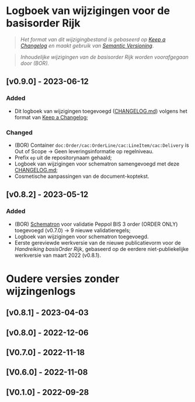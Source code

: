 # Logboek van wijzigingen voor de basisorder Rijk

> _Het format van dit wijzigingbestand is gebaseerd op [Keep a Changelog](https://keepachangelog.com/nl/1.1.0/) en maakt gebruik van [Semantic Versioning](https://semver.org/spec/v2.0.0.html)_.

> _Inhoudelijke wijzigingen van de basisorder Rijk worden voorafgegaan door (BOR)._


## [v0.9.0] - 2023-06-12

### Added

- Dit logboek van wijzigingen toegevoegd ([CHANGELOG.md](./CHANGELOG.md)) volgens het format van [Keep a Changelog](https://keepachangelog.com/nl/1.1.0/);

### Changed

- (BOR) Container `doc:Order/cac:OrderLine/cac:LineItem/cac:Delivery` is Out of Scope → Geen leveringsinformatie op regelniveau.
- Prefix `ep` uit de repositorynaam gehaald;
- Logboek van wijzigingen voor schematron samengevoegd met deze [CHANGELOG.md](./CHANGELOG.md);
- Cosmetische aanpassingen van de document-koptekst.


## [v0.8.2] - 2023-05-12

### Added

- (BOR) [Schematron](./schematron/basisorder-rijk.sch) voor validatie Peppol BIS 3 order (ORDER ONLY) toegevoegd (v0.7.0) → 9 nieuwe validatieregels;
- Logboek van wijzigingen voor schematron toegevoegd.
- Eerste gereviewde werkversie van de nieuwe publicatievorm voor de <em>Handreiking basisOrder Rijk</em>, gebaseerd op de eerdere niet-publiekelijke werkversie van maart 2022 (v0.8.1).


# Oudere versies zonder wijzingenlogs

## [v0.8.1] - 2023-04-03

## [v0.8.0] - 2022-12-06

## [V0.7.0] - 2022-11-18

## [V0.6.0] - 2022-11-08

## [V0.1.0] - 2022-09-28